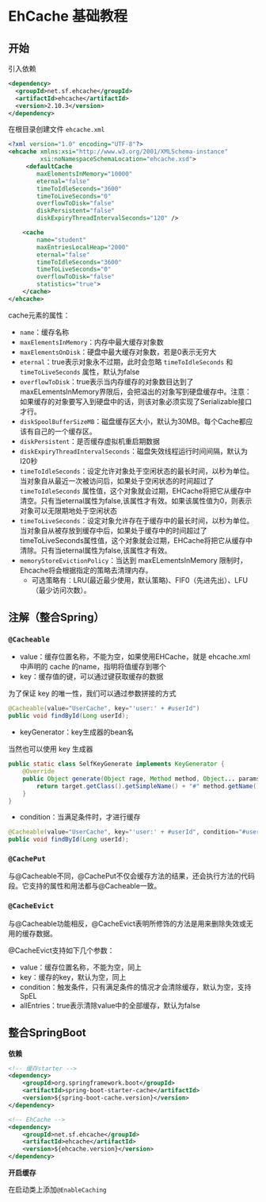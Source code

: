# EhCache 基础教程

## 开始

引入依赖

```xml
<dependency>
  <groupId>net.sf.ehcache</groupId>
  <artifactId>ehcache</artifactId>
  <version>2.10.3</version>
</dependency>  
```

在根目录创建文件 `ehcache.xml`

```xml
<?xml version="1.0" encoding="UTF-8"?>
<ehcache xmlns:xsi="http://www.w3.org/2001/XMLSchema-instance"
         xsi:noNamespaceSchemaLocation="ehcache.xsd">
     <defaultCache
        maxElementsInMemory="10000"
        eternal="false"
        timeToIdleSeconds="3600"
        timeToLiveSeconds="0"
        overflowToDisk="false"
        diskPersistent="false"
        diskExpiryThreadIntervalSeconds="120" />

    <cache
        name="student"
        maxEntriesLocalHeap="2000"
        eternal="false"
        timeToIdleSeconds="3600"
        timeToLiveSeconds="0"
        overflowToDisk="false"
        statistics="true">
    </cache>
</ehcache>
```

cache元素的属性：

+ `name`：缓存名称
+ `maxElementsInMemory`：内存中最大缓存对象数
+ `maxElementsOnDisk`：硬盘中最大缓存对象数，若是0表示无穷大
+ `eternal`：true表示对象永不过期，此时会忽略 `timeToIdleSeconds` 和`timeToLiveSeconds` 属性，默认为false
+ `overflowToDisk`：true表示当内存缓存的对象数目达到了maxELementsInMemory界限后，会把溢出的对象写到硬盘缓存中。注意：如果缓存的对象要写入到硬盘中的话，则该对象必须实现了Serializable接口才行。
+ `diskSpoolBufferSizeMB`：磁盘缓存区大小，默认为30MB。每个Cache都应该有自己的一个缓存区。
+ `diskPersistent`：是否缓存虚拟机重启期数据
+ `diskExpiryThreadIntervalSeconds`：磁盘失效线程运行时间间隔，默认为I20秒
+ `timeToIdleSeconds`：设定允许对象处于空闲状态的最长时间，以秒为单位。
  当对象自从最近一次被访问后，如果处于空闲状态的时间超过了 `timeToIdleSeconds` 属性值，这个对象就会过期，EHCache将把它从缓存中清空。只有当eternal属性为false,该属性才有效。如果该属性值为0，则表示对象可以无限期地处于空闲状态
+ `timeToLiveSeconds`：设定对象允许存在于缓存中的最长时间，以秒为单位。当对象自从被存放到缓存中后，如果处于缓存中的时间超过了timeToLiveSeconds属性值，这个对象就会过期，EHCache将把它从缓存中清除。只有当eternal属性为false,该属性才有效。
+ `memoryStoreEvictionPolicy`：当达到 maxELementsInMemory 限制时，Ehcache将会根据指定的策略去清理内存。
  + 可选策略有：LRU(最近最少使用，默认策略)、FIF0（先进先出）、LFU（最少访问次数）。

## 注解（整合Spring）

### `@Cacheable`

+ value：缓存位置名称，不能为空，如果使用EHCache，就是 ehcache.xml 中声明的 cache 的name，指明将值缓存到哪个
+ key：缓存值的键，可以通过键获取缓存的数据

为了保证 key 的唯一性，我们可以通过参数拼接的方式

```java
@Cacheable(value="UserCache", key="'user:' + #userId")
public void findById(Long userId);
```

+ keyGenerator：key生成器的bean名

当然也可以使用 key 生成器

```java
public static class SelfKeyGenerate implements KeyGenerator {
    @Override
    public Object generate(Object rage, Method method, Object... params) {
        return target.getClass().getSimpleName() + "#" method.getName();
    }
}
```

+ condition：当满足条件时，才进行缓存

```java
@Cacheable(value="UserCache", key="'user:' + #userId", condition="#userId.length() < 12")
public void findById(Long userId);
```

### `@CachePut`

与@Cacheable不同，@CachePut不仅会缓存方法的结果，还会执行方法的代码段。它支持的属性和用法都与@Cacheable一致。

### `@CacheEvict`

与@Cacheable功能相反，@CacheEvict表明所修饰的方法是用来删除失效或无用的缓存数据。

@CacheEvict支持如下几个参数：

+ value：缓存位置名称，不能为空，同上
+ key：缓存的key，默认为空，同上
+ condition：触发条件，只有满足条件的情况才会清除缓存，默认为空，支持SpEL
+ allEntries：true表示清除value中的全部缓存，默认为false

## 整合SpringBoot

**依赖**

```xml
<!-- 缓存starter -->
<dependency>
    <groupId>org.springframework.boot</groupId>
    <artifactId>spring-boot-starter-cache</artifactId>
    <version>${spring-boot-cache.version}</version>
</dependency>

<!-- EhCache -->
<dependency>
    <groupId>net.sf.ehcache</groupId>
    <artifactId>ehcache</artifactId>
    <version>${ehcache.version}</version>
</dependency>
```

**开启缓存**

在启动类上添加`@EnableCaching`